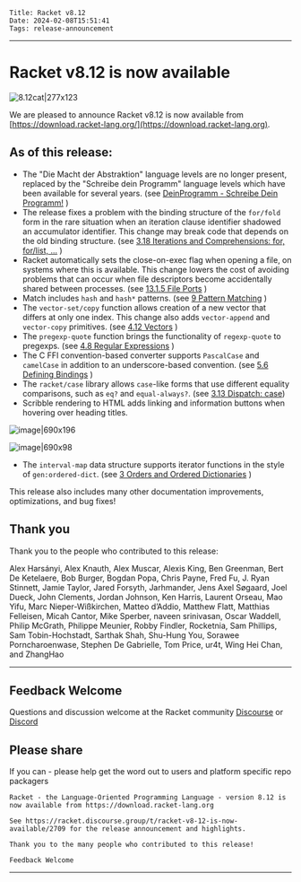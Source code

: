     Title: Racket v8.12
    Date: 2024-02-08T15:51:41
    Tags: release-announcement

----------------------------------------------------------------------

# Racket v8.12 is now available
![8.12cat|277x123](/img/posts/2024-02-08-racket-release-v8.12/cat8.12.png)

We are pleased to announce Racket v8.12 is now available from [https://download.racket-lang.org/](https://download.racket-lang.org).


## As of this release:

- The "Die Macht der Abstraktion" language levels are no longer present,
replaced by the "Schreibe dein Programm" language levels which have been
available for several years. (see [DeinProgramm - Schreibe Dein Programm!](https://www.deinprogramm.de/sdp/) )
- The release fixes a problem with the binding structure of the `for/fold`
form in the rare situation when an iteration clause identifier shadowed
an accumulator identifier. This change may break code that depends on
the old binding structure. (see [3.18 Iterations and Comprehensions: for, for/list, ...](https://docs.racket-lang.org/reference/for.html#%28form._%28%28lib._racket%2Fprivate%2Fbase..rkt%29._for%2Ffold%29%29) )
- Racket automatically sets the close-on-exec flag when opening a file, on
systems where this is available. This change lowers the cost of avoiding
problems that can occur when file descriptors become accidentally shared
between processes. (see [13.1.5 File Ports](https://docs.racket-lang.org/reference/file-ports.html#%28def._%28%28lib._racket%2Fprivate%2Fbase..rkt%29._open-input-file%29%29) )
- Match includes `hash` and `hash*` patterns. (see [9 Pattern Matching](https://docs.racket-lang.org/reference/match.html#%28form._%28%28lib._racket%2Fmatch..rkt%29._match%29%29) )
- The `vector-set/copy` function allows creation of a new vector that differs
at only one index. This change also adds `vector-append` and `vector-copy`
primitives. (see [4.12 Vectors](https://docs.racket-lang.org/reference/vectors.html#%28def._%28%28lib._racket%2Fvector..rkt%29._vector-set%2Fcopy%29%29) )
- The `pregexp-quote` function brings the functionality of `regexp-quote`
to pregexps. (see [4.8 Regular Expressions](https://docs.racket-lang.org/reference/regexp.html#%28def._%28%28lib._racket%2Fprivate%2Fbase..rkt%29._pregexp-quote%29%29) )
- The C FFI convention-based converter supports `PascalCase` and `camelCase` in
addition to an underscore-based convention. (see [5.6 Defining Bindings](https://docs.racket-lang.org/foreign/Defining_Bindings.html#%28form._%28%28lib._ffi%2Funsafe%2Fdefine%2Fconventions..rkt%29._convention~3ahyphen-~3ecamel.Case%29%29) )
- The `racket/case` library allows `case`-like forms that use different
equality comparisons, such as `eq?` and `equal-always?`. (see [3.13 Dispatch: case](https://docs.racket-lang.org/reference/case.html#%28form._%28%28lib._racket%2Fcase..rkt%29._case%2Fequal%29%29))
- Scribble rendering to HTML adds linking and information buttons when
hovering over heading titles.

![image|690x196](/img/posts/2024-02-08-racket-release-v8.12/doclinkscrble.png)

![image|690x98](/img/posts/2024-02-08-racket-release-v8.12/doclink.png)

- The `interval-map` data structure supports iterator functions in the style
of `gen:ordered-dict`. (see [3 Orders and Ordered Dictionaries](https://docs.racket-lang.org/data/Orders_and_Ordered_Dictionaries.html#%28def._%28%28lib._data%2Forder..rkt%29._gen~3aordered-dict%29%29) )

This release also includes many other documentation improvements, optimizations, and bug fixes!

## Thank you

Thank you to the people who contributed to this release:

Alex Harsányi, Alex Knauth, Alex Muscar, Alexis King, Ben Greenman, Bert
De Ketelaere, Bob Burger, Bogdan Popa, Chris Payne, Fred Fu, J. Ryan
Stinnett, Jamie Taylor, Jared Forsyth, Jarhmander, Jens Axel Søgaard,
Joel Dueck, John Clements, Jordan Johnson, Ken Harris, Laurent Orseau,
Mao Yifu, Marc Nieper-Wißkirchen, Matteo d’Addio, Matthew Flatt,
Matthias Felleisen, Micah Cantor, Mike Sperber, naveen srinivasan, Oscar
Waddell, Philip McGrath, Philippe Meunier, Robby Findler, Rocketnia, Sam
Phillips, Sam Tobin-Hochstadt, Sarthak Shah, Shu-Hung You, Sorawee
Porncharoenwase, Stephen De Gabrielle, Tom Price, ur4t, Wing Hei Chan,
and ZhangHao
****

## Feedback Welcome

Questions and discussion welcome at the Racket community [Discourse](https://racket.discourse.group/invites/VxkBcXY7yL) or [Discord](https://discord.gg/6Zq8sH5) 

## Please share

If you can  - please help get the word out to users and platform specific repo packagers

```
Racket - the Language-Oriented Programming Language - version 8.12 is now available from https://download.racket-lang.org

See https://racket.discourse.group/t/racket-v8-12-is-now-available/2709 for the release announcement and highlights.

Thank you to the many people who contributed to this release!

Feedback Welcome
```
----------------------------------------------------------------------
